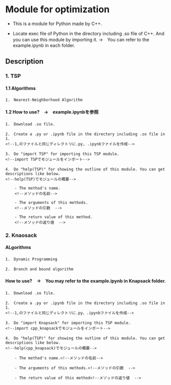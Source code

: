# Module for optimization
* This is a module for Python made by C++.
<!--* C++でつくったPython用のモジュールです。-->

* Locate exec file of Python in the directory including .so file of C++. And you can use this module by importing it. →　You can refer to the example.ipynb in each folder.
<!--* .soファイルと同じディレクトリにPythonの実行ファイルを置き、importにより読み込むことで使用可能です。　→　詳しくは各フォルダ内のexample.ipynbを参照-->

## Description
### 1. TSP
#### 1.1 Algorithms
	1.　Nearest-Neighborhood Algorithm

#### 1.2 How to use?　→　example.ipynbを参照
	1.　Download .so file.

 	2.　Create a .py or .ipynb file in the directory including .so file in 1.
 	<!--1,のファイルと同じディレクトリに.py, .ipynbファイルを作成-->

 	3.　Do "import TSP" for importing this TSP module. 
 	<!--import TSPでモジュールをインポート-->

 	4.　Do "help(TSP)" for showing the outline of this module. You can get descriptions like below.
 	<!--help(TSP)でモジュールの概要-->
	
		- The method's name.
		<!--メソッドの名前-->
		
   		- The arguments of this methods.
   		<!--メソッドの引数  -->
	
  		- The return value of this method.
  		<!--メソッドの返り値  -->

### 2. Knaosack
#### ALgorithms
	1.　Dynamic Programming
	
	2.　Branch and bound algorithm

#### How to use?　→　You may refer to the example.ipynb in Knapsack folder.
	1.　Download .so file.

 	2.　Create a .py or .ipynb file in the directory including .so file in 1.
 	<!--1,のファイルと同じディレクトリに.py、.ipynbファイルを作成-->

 	3.　Do "import Knapsack" for importing this TSP module.
 	<!--import cpp_knapsackでモジュールをインポート-->

 	4.　Do "help(TSP)" for showing the outline of this module. You can get descriptions like below.
 	<!--help(cpp_knapsack)でモジュールの概要-->
	
		- The method's name.<!--メソッドの名前-->
		
   		- The arguments of this methods.<!--メソッドの引数  -->
	
  		- The return value of this method<!--メソッドの返り値  -->
